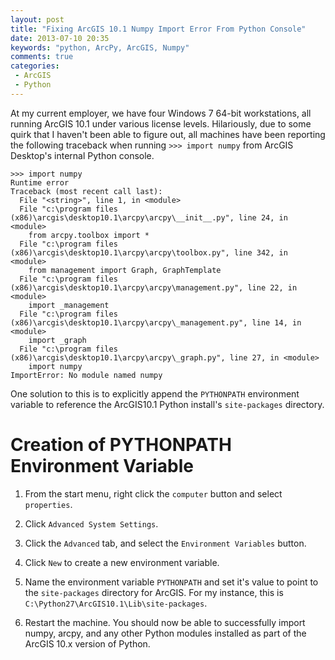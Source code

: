 ```yaml
---
layout: post
title: "Fixing ArcGIS 10.1 Numpy Import Error From Python Console"
date: 2013-07-10 20:35
keywords: "python, ArcPy, ArcGIS, Numpy"
comments: true
categories:
 - ArcGIS
 - Python
---
```


At my current employer, we have four Windows 7 64-bit workstations, all running ArcGIS 10.1 under
various license levels. Hilariously, due to some quirk that I haven't been able to figure out,
all machines have been reporting the following traceback when running `>>> import numpy` from
ArcGIS Desktop's internal Python console.
<!-- more -->

```
>>> import numpy
Runtime error 
Traceback (most recent call last):
  File "<string>", line 1, in <module>
  File "c:\program files (x86)\arcgis\desktop10.1\arcpy\arcpy\__init__.py", line 24, in <module>
    from arcpy.toolbox import *
  File "c:\program files (x86)\arcgis\desktop10.1\arcpy\arcpy\toolbox.py", line 342, in <module>
    from management import Graph, GraphTemplate
  File "c:\program files (x86)\arcgis\desktop10.1\arcpy\arcpy\management.py", line 22, in <module>
    import _management
  File "c:\program files (x86)\arcgis\desktop10.1\arcpy\arcpy\_management.py", line 14, in <module>
    import _graph
  File "c:\program files (x86)\arcgis\desktop10.1\arcpy\arcpy\_graph.py", line 27, in <module>
    import numpy
ImportError: No module named numpy
```

One solution to this is to explicitly append the `PYTHONPATH` environment variable to reference the ArcGIS10.1 Python install's `site-packages` directory.

# Creation of PYTHONPATH Environment Variable

1. From the start menu, right click the `computer` button and select `properties`.

2. Click `Advanced System Settings`.

3. Click the `Advanced` tab, and select the `Environment Variables` button.

4. Click `New` to create a new environment variable.

5. Name the environment variable `PYTHONPATH` and set it's value to point to the `site-packages` directory for ArcGIS. For my instance, this is `C:\Python27\ArcGIS10.1\Lib\site-packages`.

6. Restart the machine. You should now be able to successfully import numpy, arcpy, and any other Python modules installed as part of the ArcGIS 10.x version of Python.
